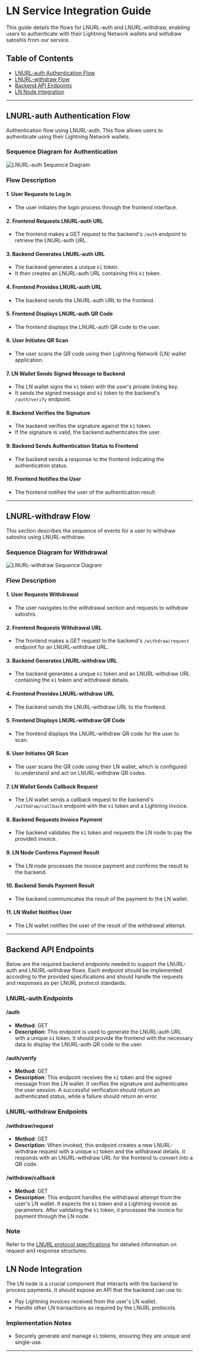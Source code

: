 # LN Service Integration Guide

This guide details the flows for LNURL-auth and LNURL-withdraw, enabling users to authenticate with their Lightning Network wallets and withdraw satoshis from our service.

## Table of Contents
- [LNURL-auth Authentication Flow](#lnurl-auth-authentication-flow)
- [LNURL-withdraw Flow](#lnurl-withdraw-flow)
- [Backend API Endpoints](#backend-api-endpoints)
- [LN Node Integration](#ln-node-integration)

---

## LNURL-auth Authentication Flow

Authentication flow using LNURL-auth. This flow allows users to authenticate using their Lightning Network wallets.

### Sequence Diagram for Authentication

![LNURL-auth Sequence Diagram](src/assets/sequence-diagrams/auth-sequence.png)

### Flow Description

#### 1. User Requests to Log In
- The user initiates the login process through the frontend interface.

#### 2. Frontend Requests LNURL-auth URL
- The frontend makes a GET request to the backend's `/auth` endpoint to retrieve the LNURL-auth URL.

#### 3. Backend Generates LNURL-auth URL
- The backend generates a unique `k1` token.
- It then creates an LNURL-auth URL containing this `k1` token.

#### 4. Frontend Provides LNURL-auth URL
- The backend sends the LNURL-auth URL to the frontend.

#### 5. Frontend Displays LNURL-auth QR Code
- The frontend displays the LNURL-auth QR code to the user.

#### 6. User Initiates QR Scan
- The user scans the QR code using their Lightning Network (LN) wallet application.

#### 7. LN Wallet Sends Signed Message to Backend
- The LN wallet signs the `k1` token with the user's private linking key.
- It sends the signed message and `k1` token to the backend's `/auth/verify` endpoint.

#### 8. Backend Verifies the Signature
- The backend verifies the signature against the `k1` token.
- If the signature is valid, the backend authenticates the user.

#### 9. Backend Sends Authentication Status to Frontend
- The backend sends a response to the frontend indicating the authentication status.

#### 10. Frontend Notifies the User
- The frontend notifies the user of the authentication result.

---

## LNURL-withdraw Flow

This section describes the sequence of events for a user to withdraw satoshis using LNURL-withdraw.

### Sequence Diagram for Withdrawal

![LNURL-withdraw Sequence Diagram](src/assets/sequence-diagrams/withdraw-sequence.png)

### Flow Description

#### 1. User Requests Withdrawal
- The user navigates to the withdrawal section and requests to withdraw satoshis.

#### 2. Frontend Requests Withdrawal URL
- The frontend makes a GET request to the backend's `/withdraw/request` endpoint for an LNURL-withdraw URL.

#### 3. Backend Generates LNURL-withdraw URL
- The backend generates a unique `k1` token and an LNURL-withdraw URL containing the `k1` token and withdrawal details.

#### 4. Frontend Provides LNURL-withdraw URL
- The backend sends the LNURL-withdraw URL to the frontend.

#### 5. Frontend Displays LNURL-withdraw QR Code
- The frontend displays the LNURL-withdraw QR code for the user to scan.

#### 6. User Initiates QR Scan
- The user scans the QR code using their LN wallet, which is configured to understand and act on LNURL-withdraw QR codes.

#### 7. LN Wallet Sends Callback Request
- The LN wallet sends a callback request to the backend's `/withdraw/callback` endpoint with the `k1` token and a Lightning invoice.

#### 8. Backend Requests Invoice Payment
- The backend validates the `k1` token and requests the LN node to pay the provided invoice.

#### 9. LN Node Confirms Payment Result
- The LN node processes the invoice payment and confirms the result to the backend.

#### 10. Backend Sends Payment Result
- The backend communicates the result of the payment to the LN wallet.

#### 11. LN Wallet Notifies User
- The LN wallet notifies the user of the result of the withdrawal attempt.

---


## Backend API Endpoints

Below are the required backend endpoints needed to support the LNURL-auth and LNURL-withdraw flows. Each endpoint should be implemented according to the provided specifications and should handle the requests and responses as per LNURL protocol standards.

### LNURL-auth Endpoints

#### /auth
- **Method**: GET
- **Description**: This endpoint is used to generate the LNURL-auth URL with a unique `k1` token. It should provide the frontend with the necessary data to display the LNURL-auth QR code to the user.

#### /auth/verify
- **Method**: GET
- **Description**: This endpoint receives the `k1` token and the signed message from the LN wallet. It verifies the signature and authenticates the user session. A successful verification should return an authenticated status, while a failure should return an error.

### LNURL-withdraw Endpoints

#### /withdraw/request
- **Method**: GET
- **Description**: When invoked, this endpoint creates a new LNURL-withdraw request with a unique `k1` token and the withdrawal details. It responds with an LNURL-withdraw URL for the frontend to convert into a QR code.

#### /withdraw/callback
- **Method**: GET
- **Description**: This endpoint handles the withdrawal attempt from the user's LN wallet. It expects the `k1` token and a Lightning invoice as parameters. After validating the `k1` token, it processes the invoice for payment through the LN node.

### Note
Refer to the [LNURL protocol specifications](https://github.com/fiatjaf/lnurl-rfc) for detailed information on request and response structures.

## LN Node Integration

The LN node is a crucial component that interacts with the backend to process payments. It should expose an API that the backend can use to:

- Pay Lightning invoices received from the user's LN wallet.
- Handle other LN transactions as required by the LNURL protocols.

### Implementation Notes 
- Securely generate and manage `k1` tokens, ensuring they are unique and single-use.


---